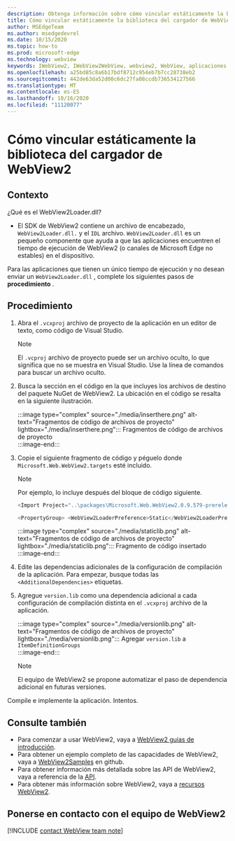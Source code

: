 ```yaml
---
description: Obtenga información sobre cómo vincular estáticamente la biblioteca del cargador de WebView2.
title: Cómo vincular estáticamente la biblioteca del cargador de WebView2
author: MSEdgeTeam
ms.author: msedgedevrel
ms.date: 10/15/2020
ms.topic: how-to
ms.prod: microsoft-edge
ms.technology: webview
keywords: IWebView2, IWebView2WebView, webview2, WebView, aplicaciones Win32, Win32, Edge, ICoreWebView2, ICoreWebView2Host, control de explorador, HTML Edge
ms.openlocfilehash: a25bd85c8a6b17bdf8712c954eb7b7cc28738eb2
ms.sourcegitcommit: 442de63da52d00c6dc27fa08ccdb736534127566
ms.translationtype: MT
ms.contentlocale: es-ES
ms.lasthandoff: 10/16/2020
ms.locfileid: "11120077"
---
```

# Cómo vincular estáticamente la biblioteca del cargador de WebView2  

## Contexto  

¿Qué es el WebView2Loader.dll?  

*   El SDK de WebView2 contiene un archivo de encabezado, `WebView2Loader.dll.` y el `IDL` archivo. `WebView2Loader.dll` es un pequeño componente que ayuda a que las aplicaciones encuentren el tiempo de ejecución de WebView2 (o canales de Microsoft Edge no estables) en el dispositivo.  

Para las aplicaciones que tienen un único tiempo de ejecución y no desean enviar un `WebView2Loader.dll` , complete los siguientes pasos de **procedimiento** .  

## Procedimiento  

1.  Abra el `.vcxproj` archivo de proyecto de la aplicación en un editor de texto, como código de Visual Studio.  
    
    > [!NOTE]
    > El `.vcproj` archivo de proyecto puede ser un archivo oculto, lo que significa que no se muestra en Visual Studio.  Use la línea de comandos para buscar un archivo oculto.  
    
1.  Busca la sección en el código en la que incluyes los archivos de destino del paquete NuGet de WebView2.  La ubicación en el código se resalta en la siguiente ilustración.  
    
    :::image type="complex" source="./media/inserthere.png" alt-text="Fragmentos de código de archivos de proyecto" lightbox="./media/inserthere.png"::: 
       Fragmentos de código de archivos de proyecto  
    :::image-end:::  
    
1.  Copie el siguiente fragmento de código y péguelo donde `Microsoft.Web.WebView2.targets` esté incluido.  

    > [!NOTE]
    > Por ejemplo, lo incluye después del bloque de código siguiente.  
    > 
    > ```csharp
    > <Import Project="..\packages\Microsoft.Web.WebView2.0.9.579-prerelease\build\native\Microsoft.Web.WebView2.targets" Condition="Exists('..\packages\Microsoft.Web.WebView2.0.9.579-prerelease\build\native\Microsoft.Web.WebView2.targets')" />
    > ```  
    
    ```csharp
    <PropertyGroup> <WebView2LoaderPreference>Static</WebView2LoaderPreference> </PropertyGroup>
    ```
    
    :::image type="complex" source="./media/staticlib.png" alt-text="Fragmentos de código de archivos de proyecto" lightbox="./media/staticlib.png"::: 
       Fragmento de código insertado  
    :::image-end:::  
    
1.  Edite las dependencias adicionales de la configuración de compilación de la aplicación.  Para empezar, busque todas las `<AdditionalDependencies>` etiquetas.  
1.  Agregue `version.lib` como una dependencia adicional a cada configuración de compilación distinta en el `.vcxproj` archivo de la aplicación.  
    
    :::image type="complex" source="./media/versionlib.png" alt-text="Fragmentos de código de archivos de proyecto" lightbox="./media/versionlib.png"::: 
       Agregar `version.lib` a `ItemDefinitionGroups`  
    :::image-end:::  
    
    > [!NOTE]
    > El equipo de WebView2 se propone automatizar el paso de dependencia adicional en futuras versiones.  
    
Compile e implemente la aplicación.  Intentos.  

## Consulte también  

*   Para comenzar a usar WebView2, vaya a [WebView2 guías de introducción][Webview2MainGettingStarted].  
*   Para obtener un ejemplo completo de las capacidades de WebView2, vaya a [WebView2Samples][GithubMicrosoftedgeWebview2samples] en github.
*   Para obtener información más detallada sobre las API de WebView2, vaya a referencia de la [API][Webview2ApiReference].
*   Para obtener más información sobre WebView2, vaya a [recursos WebView2][Webview2MainNextSteps].

## Ponerse en contacto con el equipo de WebView2  

[!INCLUDE [contact WebView team note](../includes/contact-webview-team-note.md)]  

<!-- links -->  

[DevtoolsGuideChromiumMain]: ../../devtools-guide-chromium.md "Herramientas para desarrolladores de Microsoft Edge (cromo) | Microsoft docs"  

[Webview2ApiReference]: ../webview2-api-reference.md "Referencia de la API de Microsoft Edge WebView2 | Microsoft docs"  
[Webview2MainNextSteps]: ../index.md#next-steps "Pasos siguientes: Introducción a Microsoft Edge WebView2 (versión preliminar) | Microsoft docs"  
[Webview2MainGettingStarted]: ../index.md#getting-started "Introducción: Introducción a Microsoft Edge WebView2 (versión preliminar) | Microsoft docs"  

[GithubMicrosoftedgeWebviewfeedbackMain]: https://github.com/MicrosoftEdge/WebViewFeedback "Comentarios de WebView: MicrosoftEdge/WebViewFeedback | GitHub"  
[GithubMicrosoftedgeWebview2samples]: https://github.com/MicrosoftEdge/WebView2Samples "Ejemplos de WebView2: MicrosoftEdge/WebView2Samples | GitHub"  

[GithubMicrosoftVscodeJSDebugWhatsNew]: https://github.com/microsoft/vscode-js-debug#whats-new "¿Qué novedades hay? -Depurador de JavaScript para Visual Studio Code-Microsoft/vscode-JS-Debug | GitHub"  

[GithubMicrosoftVscodeEdgeDebug2ReadmeChromiumWebviewApplications]: https://github.com/microsoft/vscode-edge-debug2/blob/master/README.md#microsoft-edge-chromium-webview-applications "Aplicaciones de WebView de Microsoft Edge (cromo): depurador de código de Visual Studio para Microsoft Edge-Microsoft/vscode-Edge-debug2 | GitHub"  
